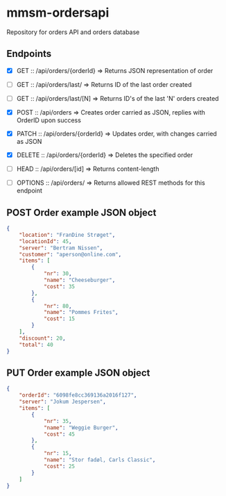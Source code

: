 # mmsm-ordersapi
Repository for orders API and orders database

## Endpoints

- [x] GET     :: /api/orders/{orderId} => Returns JSON representation of order
- [ ] GET     :: /api/orders/last/     => Returns ID of the last order created
- [ ] GET     :: /api/orders/last/[N]  => Returns ID's of the last 'N' orders created
- [x] POST    :: /api/orders           => Creates order carried as JSON, replies with OrderID upon success
- [x] PATCH   :: /api/orders/{orderId} => Updates order, with changes carried as JSON
- [x] DELETE  :: /api/orders/{orderId} => Deletes the specified order
- [ ] HEAD    :: /api/orders/[id]      => Returns content-length
- [ ] OPTIONS :: /api/orders/          => Returns allowed REST methods for this endpoint


## POST Order example JSON object
```json
{
    "location": "FranDine Strøget",
    "locationId": 45,
    "server": "Bertram Nissen",
    "customer": "aperson@online.com",
    "items": [
        {
            "nr": 30,
            "name": "Cheeseburger",
            "cost": 35
        },
        {
            "nr": 80,
            "name": "Pommes Frites",
            "cost": 15
        }
    ],
    "discount": 20,
    "total": 40
}
```

## PUT Order example JSON object
```json
{
    "orderId": "6098fe8cc369136a2016f127",
    "server": "Jokum Jespersen",
    "items": [
        {
            "nr": 35,
            "name": "Weggie Burger",
            "cost": 45
        },
        {
            "nr": 15,
            "name": "Stor fadøl, Carls Classic",
            "cost": 25
        }
    ]
}
```